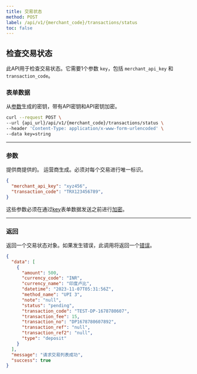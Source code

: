 ```yaml
---
title: 交易状态
method: POST
label: /api/v1/{merchant_code}/transactions/status
toc: false
---
```


<x-row>
<x-col class="lg:max-w-md">

## 检查交易状态

此API用于检查交易状态。它需要1个参数 `key`，包括 `merchant_api_key` 和 `transaction_code`。

### 表单数据

<x-properties>
  <x-property name="key" type="string" required>
  
  从[参数](#parameters)生成的密钥，带有API密钥和API密钥加密。
  </x-property>
</x-properties>

</x-col>
<x-col sticky>

```bash title="cURL"
curl --request POST \
--url {api_url}/api/v1/{merchant_code}/transactions/status \
--header 'Content-Type: application/x-www-form-urlencoded' \
--data key=string
```

</x-col>
</x-row>

---

<x-row>
<x-col class="lg:max-w-md">

### 参数

<x-properties>
    <x-property name="merchant_api_key" type="string" required>
        提供商提供的。
    </x-property>
    <x-property name="transaction_code" type="number" required>
        运营商生成。必须对每个交易进行唯一标识。
    </x-property>
</x-properties>

</x-col>
<x-col sticky>

```json title="参数对象"
{
  "merchant_api_key": "xyz456",
  "transaction_code": "TRX123456789",
}
```
这些参数必须在通过[key](#query-parameters)表单数据发送之前进行[加密](/api/authentication)。

</x-col>
</x-row>

---

<x-row>
<x-col class="lg:max-w-md">

### 返回

返回一个交易状态对象。如果发生错误，此调用将返回一个[错误](/api/errors)。

</x-col>
<x-col sticky>

```json title="响应"
{
  "data": [
    {
      "amount": 500,
      "currency_code": "INR",
      "currency_name": "印度卢比",
      "datetime": "2023-11-07T05:31:56Z",
      "method_name": "UPI 3",
      "note": "null",
      "status": "pending",
      "transaction_code": "TEST-DP-1678780607",
      "transaction_fee": 15,
      "transaction_no": "DP1678780607892",
      "transaction_ref": "null",
      "transaction_ref2": "null",
      "type": "deposit"
    }
  ],
  "message": "请求交易列表成功",
  "success": true
}
```

</x-col>
</x-row>